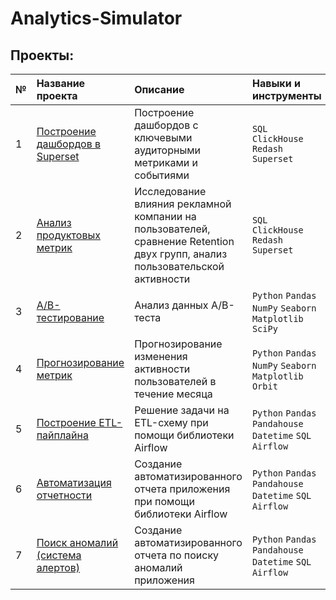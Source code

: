 # Analytics-Simulator

## Проекты:
| № | Название проекта | Описание | Навыки и инструменты | 
|:--| :---------------------- | :---------------------- | :---------------------- |
| 1 | [Построение дашбордов в Superset](https://github.com/ErokhinaMarina/Analytics-Simulator/tree/main/Dashboards) | Построение дашбордов с ключевыми аудиторными метриками и событиями |`SQL` `ClickHouse` `Redash` `Superset`|
| 2 | [Анализ продуктовых метрик](https://github.com/ErokhinaMarina/Analytics-Simulator/tree/main/Product_metrics_analysis) | Исследование влияния рекламной компании на пользователей, сравнение Retention двух групп, анализ пользовательской активности |`SQL` `ClickHouse` `Redash` `Superset`|
| 3 | [А/В-тестирование](https://github.com/ErokhinaMarina/Analytics-Simulator/tree/main/AB-testing) | Анализ данных А/B-теста |`Python` `Pandas` `NumPy` `Seaborn` `Matplotlib` `SciPy`|
| 4 | [Прогнозирование метрик](https://github.com/ErokhinaMarina/Analytics-Simulator/tree/main/Metrics_forecast) | Прогнозирование изменения активности пользователей в течение месяца |`Python` `Pandas` `NumPy` `Seaborn` `Matplotlib` `Orbit`|
| 5 | [Построение ETL-пайплайна](https://github.com/ErokhinaMarina/Analytics-Simulator/tree/main/ETL_pipeline) | Решение задачи на ETL-схему при помощи библиотеки Airflow |`Python` `Pandas` `Pandahouse` `Datetime` `SQL` `Airflow`|
| 6 | [Автоматизация отчетности](https://github.com/ErokhinaMarina/Analytics-Simulator/tree/main/Automation) | Создание автоматизированного отчета приложения при помощи библиотеки Airflow |`Python` `Pandas` `Pandahouse` `Datetime` `SQL` `Airflow`|
| 7 | [Поиск аномалий (система алертов)](https://github.com/ErokhinaMarina/Analytics-Simulator/tree/main/Alert_system) | Создание автоматизированного отчета по поиску аномалий приложения |`Python` `Pandas` `Pandahouse` `Datetime` `SQL` `Airflow`|
